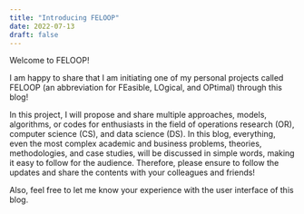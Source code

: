 ```yaml
---
title: "Introducing FELOOP"
date: 2022-07-13
draft: false
---
```

Welcome to FELOOP!

I am happy to share that I am initiating one of my personal projects called FELOOP (an abbreviation for FEasible, LOgical, and OPtimal) through this blog!

In this project, I will propose and share multiple approaches, models, algorithms, or codes for enthusiasts in the field of operations research (OR), computer science (CS), and data science (DS). In this blog, everything, even the most complex academic and business problems, theories, methodologies, and case studies, will be discussed in simple words, making it easy to follow for the audience. Therefore, please ensure to follow the updates and share the contents with your colleagues and friends!

Also, feel free to let me know your experience with the user interface of this blog.
